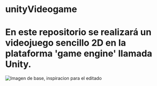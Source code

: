 # unityVideogame
# En este repositorio se realizará un videojuego sencillo 2D en la plataforma 'game engine' llamada Unity.



![Imagen de base, inspiracion para el editado](https://www.gamersdecide.com/sites/default/files/styles/news_images/public/floorit.jpg)
